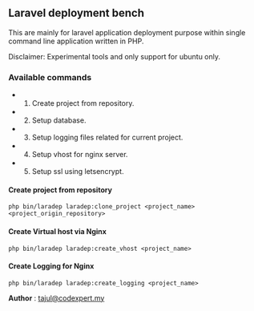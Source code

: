 ## Laravel deployment bench

This are mainly for laravel application deployment purpose within single command line application written in PHP.

Disclaimer: Experimental tools and only support for ubuntu only.

### Available commands
- 1. Create project from repository.
- 2. Setup database.
- 3. Setup logging files related for current project.
- 4. Setup vhost for nginx server. 
- 5. Setup ssl using letsencrypt.


#### Create project from repository
``` 
php bin/laradep laradep:clone_project <project_name> <project_origin_repository>
```

#### Create Virtual host via Nginx
``` 
php bin/laradep laradep:create_vhost <project_name>
```

#### Create Logging for Nginx
``` 
php bin/laradep laradep:create_logging <project_name>
```

__Author__ : tajul@codexpert.my